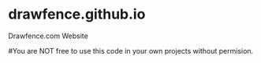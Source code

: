 # drawfence.github.io
Drawfence.com Website

#You are NOT free to use this code in your own projects without permision.
